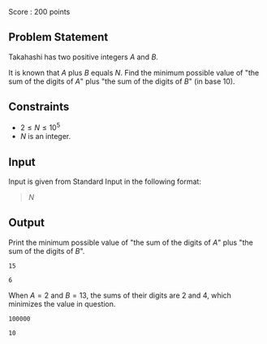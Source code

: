 Score : $200$ points

## Problem Statement

Takahashi has two positive integers $A$ and $B$.

It is known that $A$ plus $B$ equals $N$.
Find the minimum possible value of "the sum of the digits of $A$" plus "the sum of the digits of $B$" (in base $10$).

## Constraints

- $2 \leq N \leq 10^5$
- $N$ is an integer.

## Input

Input is given from Standard Input in the following format:

> $N$

## Output

Print the minimum possible value of "the sum of the digits of $A$" plus "the sum of the digits of $B$".

```input1
15
```

```output1
6
```

When $A=2$ and $B=13$, the sums of their digits are $2$ and $4$, which minimizes the value in question.

```input2
100000
```

```output2
10
```
